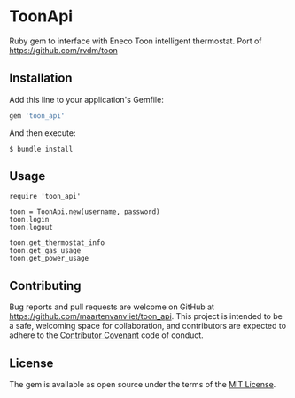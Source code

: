 # ToonApi

Ruby gem to interface with Eneco Toon intelligent thermostat. Port of https://github.com/rvdm/toon

## Installation

Add this line to your application's Gemfile:

```ruby
gem 'toon_api'

```

And then execute:

    $ bundle install


## Usage

```
require 'toon_api'

toon = ToonApi.new(username, password)
toon.login
toon.logout

toon.get_thermostat_info
toon.get_gas_usage
toon.get_power_usage

```

## Contributing

Bug reports and pull requests are welcome on GitHub at https://github.com/maartenvanvliet/toon_api. This project is intended to be a safe, welcoming space for collaboration, and contributors are expected to adhere to the [Contributor Covenant](http://contributor-covenant.org) code of conduct.


## License

The gem is available as open source under the terms of the [MIT License](http://opensource.org/licenses/MIT).

